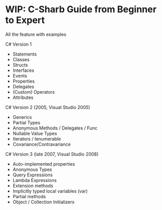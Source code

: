# WIP: C-Sharb Guide from Beginner to Expert
All the feature with examples

C# Version 1
- Statements
- Classes
- Structs
- Interfaces
- Events
- Properties
- Delegates
- (Custom) Operators
- Attributes

C# Version 2 (2005, Visual Studio 2005)
- Generics
- Partial Types
- Anonymous Methods / Delegates / Func
- Nullable Value Types
- Iterators / Ienumerable
- Covariance/Contravariance

C# Version 3 (late 2007, Visual Studio 2008)
- Auto-implemented properties
- Anonymous Types
- Query Expressions
- Lambda Expressions
- Extension methods
- Implicitly typed local variables (var)
- Partial methods
- Object / Collection Initializers
